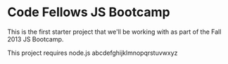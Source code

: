 Code Fellows JS Bootcamp
========================

This is the first starter project that we'll be working with as part of
the Fall 2013 JS Bootcamp.

This project requires node.js
abcdefghijklmnopqrstuvwxyz

